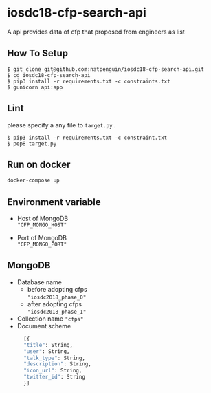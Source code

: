 # iosdc18-cfp-search-api

A api provides data of cfp that proposed from engineers as list

## How To Setup

```
$ git clone git@github.com:natpenguin/iosdc18-cfp-search-api.git
$ cd iosdc18-cfp-search-api
$ pip3 install -r requirements.txt -c constraints.txt
$ gunicorn api:app
```

## Lint

please specify a any file to `target.py` .
```
$ pip3 install -r requirements.txt -c constraint.txt
$ pep8 target.py
```

## Run on docker

```bash
docker-compose up
```
## Environment variable
* Host of MongoDB  
 `"CFP_MONGO_HOST"`
 
* Port of MongoDB  
 `"CFP_MONGO_PORT"`
 
## MongoDB
* Database name
  * before adopting cfps  
    `"iosdc2018_phase_0"`
  * after adopting cfps  
    `"iosdc2018_phase_1"`
* Collection name
    `"cfps"`
* Document scheme
  ```python
    [{
    "title": String,
    "user": String,
    "talk_type": String,
    "description": String,
    "icon_url": String,
    "twitter_id": String
    }]
  ```

 
